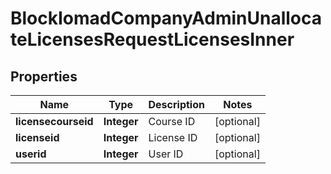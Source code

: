 

# BlockIomadCompanyAdminUnallocateLicensesRequestLicensesInner


## Properties

| Name | Type | Description | Notes |
|------------ | ------------- | ------------- | -------------|
|**licensecourseid** | **Integer** | Course ID |  [optional] |
|**licenseid** | **Integer** | License ID |  [optional] |
|**userid** | **Integer** | User ID |  [optional] |



